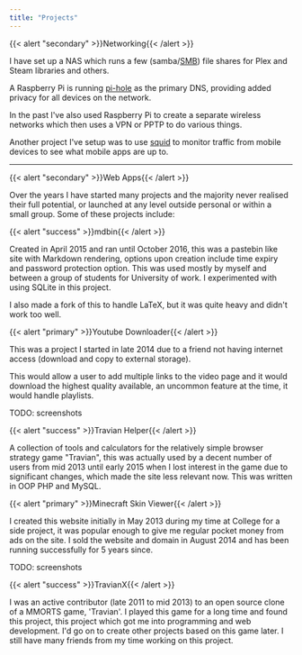 ```yaml
---
title: "Projects"
---
```


{{< alert "secondary" >}}Networking{{< /alert >}}

I have set up a NAS which runs a few (samba/[SMB](https://en.wikipedia.org/wiki/Server_Message_Block)) file shares for Plex and Steam libraries and others.

A Raspberry Pi is running [pi-hole](https://pi-hole.net) as the primary DNS, providing added privacy for all devices on the network.

In the past I've also used Raspberry Pi to create a separate wireless networks which then uses a VPN or PPTP to do various things.

Another project I've setup was to use [squid](http://www.squid-cache.org) to monitor traffic from mobile devices to see what mobile apps are up to. 

---

{{< alert "secondary" >}}Web Apps{{< /alert >}}

Over the years I have started many projects and the majority never realised their full potential, or launched at any level outside personal or within a small group. Some of these projects include:

{{< alert "success" >}}mdbin{{< /alert >}}

Created in April 2015 and ran until October 2016, this was a pastebin like site with Markdown rendering, options upon creation include time expiry and password protection option. This was used mostly by myself and between a group of students for University of work. I experimented with using SQLite in this project.

I also made a fork of this to handle LaTeX, but it was quite heavy and didn't work too well.

{{< alert "primary" >}}Youtube Downloader{{< /alert >}}

This was a project I started in late 2014 due to a friend not having internet access (download and copy to external storage).

This would allow a user to add multiple links to the video page and it would download the highest quality available, an uncommon feature at the time, it would handle playlists.

TODO: screenshots

{{< alert "success" >}}Travian Helper{{< /alert >}}

A collection of tools and calculators for the relatively simple browser strategy game "Travian", this was actually used by a decent number of users from mid 2013 until early 2015 when I lost interest in the game due to significant changes, which made the site less relevant now. This was written in OOP PHP and MySQL.

{{< alert "primary" >}}Minecraft Skin Viewer{{< /alert >}}

I created this website initially in May 2013 during my time at College for a side project, it was popular enough to give me regular pocket money from ads on the site. I sold the website and domain in August 2014 and has been running successfully for 5 years since.

TODO: screenshots

{{< alert "success" >}}TravianX{{< /alert >}}

I was an active contributor (late 2011 to mid 2013) to an open source clone of a MMORTS game, 'Travian'. I played this game for a long time and found this project, this project which got me into programming and web development. I'd go on to create other projects based on this game later. I still have many friends from my time working on this project.

